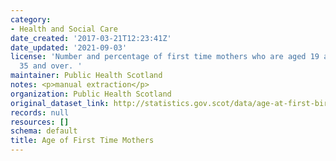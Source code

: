 ```yaml
---
category:
- Health and Social Care
date_created: '2017-03-21T12:23:41Z'
date_updated: '2021-09-03'
license: 'Number and percentage of first time mothers who are aged 19 and under, or
  35 and over. '
maintainer: Public Health Scotland
notes: <p>manual extraction</p>
organization: Public Health Scotland
original_dataset_link: http://statistics.gov.scot/data/age-at-first-birth
records: null
resources: []
schema: default
title: Age of First Time Mothers
---
```

